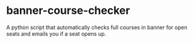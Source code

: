 # banner-course-checker
A python script that automatically checks full courses in banner for open seats and emails you if a seat opens up.
